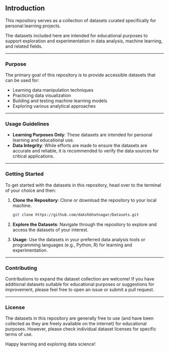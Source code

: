 ## Introduction

This repository serves as a collection of datasets curated specifically for personal learning projects. 

The datasets included here are intended for educational purposes to support exploration and experimentation in data analysis, machine learning, and related fields.

---

### Purpose

The primary goal of this repository is to provide accessible datasets that can be used for:

- Learning data manipulation techniques
- Practicing data visualization
- Building and testing machine learning models
- Exploring various analytical approaches

---

### Usage Guidelines

- **Learning Purposes Only**: These datasets are intended for personal learning and educational use. 
- **Data Integrity**: While efforts are made to ensure the datasets are accurate and reliable, it is recommended to verify the data sources for critical applications.

---

### Getting Started

To get started with the datasets in this repository, head over to the terminal of your choice and then:

1. **Clone the Repository**: Clone or download the repository to your local machine.
   ```bash
   git clone https://github.com/dakshbhatnagar/Datasets.git
   ```
   
2. **Explore the Datasets**: Navigate through the repository to explore and access the datasets of your interest.
   
3. **Usage**: Use the datasets in your preferred data analysis tools or programming languages (e.g., Python, R) for learning and experimentation.

---

### Contributing

Contributions to expand the dataset collection are welcome! If you have additional datasets suitable for educational purposes or suggestions for improvement, please feel free to open an issue or submit a pull request.

---

### License

The datasets in this repository are generally free to use (and have been collected as they are freely available on the internet) for educational purposes. However, please check individual dataset licenses for specific terms of use.

Happy learning and exploring data science!
